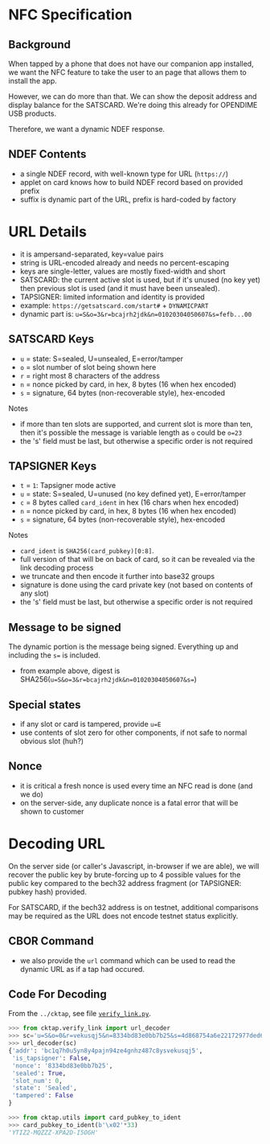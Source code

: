 # NFC Specification

## Background

When tapped by a phone that does not have our companion app installed,
we want the NFC feature to take the user to an page that allows them
to install the app.

However, we can do more than that. We can show the deposit address and display
balance for the SATSCARD. We're doing this already for OPENDIME USB products.

Therefore, we want a dynamic NDEF response.

## NDEF Contents

- a single NDEF record, with well-known type for URL (`https://`)
- applet on card knows how to build NDEF record based on provided prefix
- suffix is dynamic part of the URL, prefix is hard-coded by factory

# URL Details

- it is ampersand-separated, key=value pairs
- string is URL-encoded already and needs no percent-escaping
- keys are single-letter, values are mostly fixed-width and short
- SATSCARD: the current active slot is used, but if it's unused (no key yet) then
  previous slot is used (and it must have been unsealed).
- TAPSIGNER: limited information and identity is provided
- example: `https://getsatscard.com/start#` + `DYNAMICPART`
- dynamic part is: `u=S&o=3&r=bcajrh2jdk&n=01020304050607&s=fefb...00`

## SATSCARD Keys

- `u` = state: S=sealed, U=unsealed, E=error/tamper
- `o` = slot number of slot being shown here
- `r` = right most 8 characters of the address
- `n` = nonce picked by card, in hex, 8 bytes (16 when hex encoded)
- `s` = signature, 64 bytes (non-recoverable style), hex-encoded

Notes

- if more than ten slots are supported, and current slot is more than ten, then
  it's possible the message is variable length as `o` could be `o=23`
- the 's' field must be last, but otherwise a specific order is not required

## TAPSIGNER Keys

- `t` = `1`: Tapsigner mode active
- `u` = state: S=sealed, U=unused (no key defined yet), E=error/tamper
- `c` = 8 bytes called `card_ident` in hex (16 chars when hex encoded)
- `n` = nonce picked by card, in hex, 8 bytes (16 when hex encoded)
- `s` = signature, 64 bytes (non-recoverable style), hex-encoded

Notes

- `card_ident` is `SHA256(card_pubkey)[0:8]`. 
- full version of that will be on back of card, so it can be revealed via the link decoding process
- we truncate and then encode it further into base32 groups
- signature is done using the card private key (not based on contents of any slot)
- the 's' field must be last, but otherwise a specific order is not required

## Message to be signed

The dynamic portion is the message being signed. Everything up and
including the `s=` is included.

- from example above, digest is SHA256(`u=S&o=3&r=bcajrh2jdk&n=01020304050607&s=`)

## Special states

- if any slot or card is tampered, provide `u=E`
- use contents of slot zero for other components, if not safe to normal obvious slot (huh?)

## Nonce

- it is critical a fresh nonce is used every time an NFC read is done (and we do)
- on the server-side, any duplicate nonce is a fatal error that will be shown to customer

# Decoding URL

On the server side (or caller's Javascript, in-browser if we are
able), we will recover the public key by brute-forcing up to 4
possible values for the public key compared to the bech32 address
fragment (or TAPSIGNER: pubkey hash) provided.

For SATSCARD, if the bech32 address is on testnet, additional
comparisons may be required as the URL does not encode testnet
status explicitly.

## CBOR Command

- we also provide the `url` command which can be used to read the dynamic URL
  as if a tap had occured.

## Code For Decoding

From the `../cktap`, see file [`verify_link.py`](../cktap/verify_link.py).

```python
>>> from cktap.verify_link import url_decoder
>>> sc='u=S&o=0&r=vekusqj5&n=8334bd83e0bb7b25&s=4d868754a6e22172977ded6b12fbf05c0b8fe16194159373125e247f4f27811d6e6fe17ef65a050799e138305239ddcb97ad124cf1ae47c45ed8dd7f875626fe'
>>> url_decoder(sc)
{'addr': 'bc1q7h0u5yn8y4pajn94ze4gnhz487c8ysvekusqj5',
 'is_tapsigner': False,
 'nonce': '8334bd83e0bb7b25',
 'sealed': True,
 'slot_num': 0,
 'state': 'Sealed',
 'tampered': False
}

>>> from cktap.utils import card_pubkey_to_ident
>>> card_pubkey_to_ident(b'\x02'*33)
'YTIZ2-MQZZZ-XPA2D-I5OGH'

```
